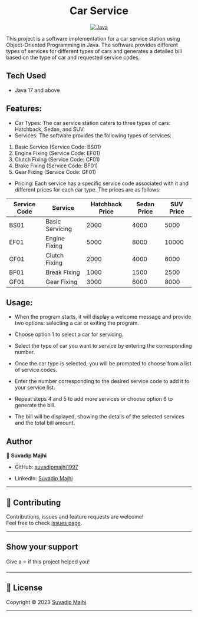 <h1 align = "center"> Car Service </h1>
<p align="center">
<a href="Java url">
    <img alt="Java" src="https://img.shields.io/badge/Java->=8-darkblue.svg" />
</a>
</p>

This project is a software implementation for a car service station using Object-Oriented Programming in Java. 
The software provides different types of services for different types of cars and generates a detailed bill based on the type of car and requested service codes.

## Tech Used
* Java 17 and above

## Features:

* Car Types: The car service station caters to three types of cars: Hatchback, Sedan, and SUV.
* Services: The software provides the following types of services:</br>
1. Basic Service (Service Code: BS01)</br>
2. Engine Fixing (Service Code: EF01)</br>
3. Clutch Fixing (Service Code: CF01)</br>
4. Brake Fixing (Service Code: BF01)</br>
5. Gear Fixing (Service Code: GF01)</br>
 * Pricing: Each service has a specific service code associated with it and different prices for each car type. The prices are as follows:

|   Service Code	| Service  	        |   Hatchback Price	|  Sedan Price 	|   SUV Price	|
|---	            |---	              |---	              |---	          |---	        |
|  BS01 	        |  Basic Servicing 	|   2000	          |  4000	        |  5000 	    |
|   	 EF01       |   Engine Fixing 	|   5000	          |  8000 	      |   10000	    |
|   CF01	        |  Clutch Fixing   	|   2000	          |  4000 	      |   6000	    |
|   BF01	        |   Break Fixing  	|   1000	          |  1500         |   2500	    |
|   GF01        	|   	Gear Fixing   |    3000         	|  6000         |   8000    	|


## Usage:

* When the program starts, it will display a welcome message and provide two options: selecting a car or exiting the program.

* Choose option 1 to select a car for servicing.

* Select the type of car you want to service by entering the corresponding number.

* Once the car type is selected, you will be prompted to choose from a list of service codes.

* Enter the number corresponding to the desired service code to add it to your service list.

* Repeat steps 4 and 5 to add more services or choose option 6 to generate the bill.

* The bill will be displayed, showing the details of the selected services and the total bill amount.




## Author

👤 **Suvadip Majhi**

* GitHub: [suvadipmajhi1997](https://github.com/suvadipmajhi1997)

* LinkedIn: [Suvadip Majhi](https://www.linkedin.com/in/suvadipmajhi/)
    
---

## 🤝 Contributing

Contributions, issues and feature requests are welcome!<br />Feel free to check [issues page]("url").
    
---
    
## Show your support

Give a ⭐️ if this project helped you!
    
---
    
## 📝 License

Copyright © 2023 [Suvadip Majhi](https://github.com/suvadipmajhi1997).<br />

    
---



















